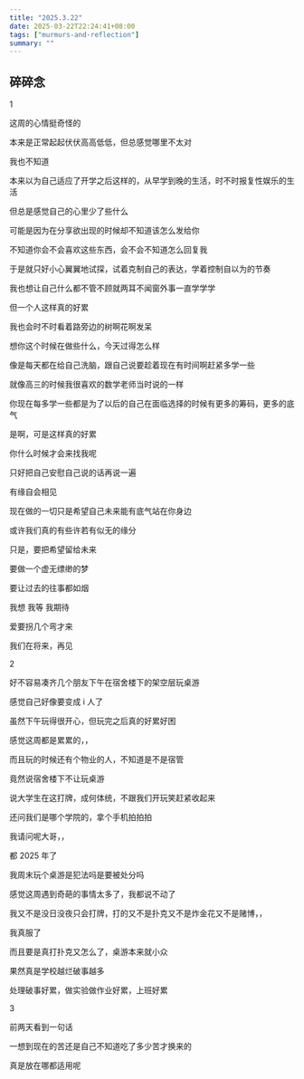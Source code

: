 ```yaml
---
title: "2025.3.22"
date: 2025-03-22T22:24:41+08:00
tags: ["murmurs-and-reflection"]
summary: ""
---
```

## 碎碎念
1

这周的心情挺奇怪的

本来是正常起起伏伏高高低低，但总感觉哪里不太对

我也不知道

本来以为自己适应了开学之后这样的，从早学到晚的生活，时不时报复性娱乐的生活

但总是感觉自己的心里少了些什么

可能是因为在分享欲出现的时候却不知道该怎么发给你

不知道你会不会喜欢这些东西，会不会不知道怎么回复我

于是就只好小心翼翼地试探，试着克制自己的表达，学着控制自以为的节奏

我也想让自己什么都不管不顾就两耳不闻窗外事一直学学学

但一个人这样真的好累

我也会时不时看着路旁边的树啊花啊发呆

想你这个时候在做些什么，今天过得怎么样

像是每天都在给自己洗脑，跟自己说要趁着现在有时间啊赶紧多学一些

就像高三的时候我很喜欢的数学老师当时说的一样

你现在每多学一些都是为了以后的自己在面临选择的时候有更多的筹码，更多的底气

是啊，可是这样真的好累

你什么时候才会来找我呢

只好把自己安慰自己说的话再说一遍

有缘自会相见

现在做的一切只是希望自己未来能有底气站在你身边

或许我们真的有些许若有似无的缘分

只是，要把希望留给未来

要做一个虚无缥缈的梦

要让过去的往事都如烟

我想 我等 我期待

爱要拐几个弯才来

我们在将来，再见

2

好不容易凑齐几个朋友下午在宿舍楼下的架空层玩桌游

感觉自己好像要变成 i 人了

虽然下午玩得很开心，但玩完之后真的好累好困

感觉这周都是累累的，，

而且玩的时候还有个物业的人，不知道是不是宿管

竟然说宿舍楼下不让玩桌游

说大学生在这打牌，成何体统，不跟我们开玩笑赶紧收起来

还问我们是哪个学院的，拿个手机拍拍拍

我请问呢大哥，，

都 2025 年了

我周末玩个桌游是犯法吗是要被处分吗

感觉这周遇到奇葩的事情太多了，我都说不动了

我又不是没日没夜只会打牌，打的又不是扑克又不是炸金花又不是赌博，，

我真服了

而且要是真打扑克又怎么了，桌游本来就小众

果然真是学校越烂破事越多

处理破事好累，做实验做作业好累，上班好累

3

前两天看到一句话

一想到现在的苦还是自己不知道吃了多少苦才换来的

真是放在哪都适用呢

